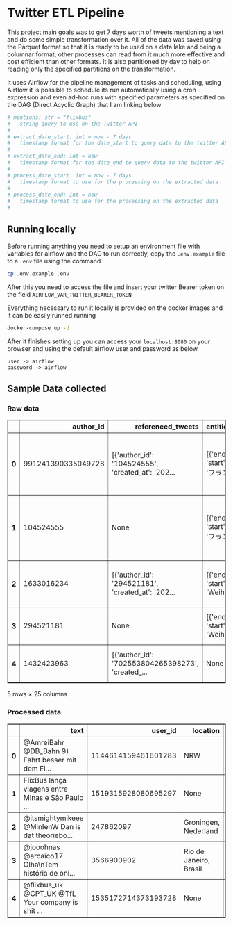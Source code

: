 # Twitter ETL Pipeline

This project main goals was to get 7 days worth of tweets mentioning a text and do some simple transformation over it. All of the data was saved using the Parquet format so that it is ready to be used on a data lake and being a columnar format, other processes can read from it much more effective and cost efficient than other formats. It is also partitioned by day to help on reading only the specified partitions on the transformation. 

It uses Airflow for the pipeline management of tasks and scheduling, using Airflow it is possible to schedule its run automatically using a cron expression and even ad-hoc runs with specified parameters as specified on the DAG (Direct Acyclic Graph) that I am linking below
```python
# mentions: str = "flixbus"
#   string query to use on the Twitter API
#
# extract_date_start: int = now - 7 days
#   timestamp format for the date_start to query data to the twitter API
#
# extract_date_end: int = now
#   timestamp format for the date_end to query data to the twitter API
#
# process_date_start: int = now - 7 days
#   timestamp format to use for the processing on the extracted data
#
# process_date_end: int = now
#   timestamp format to use for the processing on the extracted data
#
```

## Running locally

Before running anything you need to setup an environment file with variables for airflow and the DAG to run correctly, copy the `.env.example` file to a `.env` file using the command
```bash
cp .env.example .env
```
After this you need to access the file and insert your twitter Bearer token on the field `AIRFLOW_VAR_TWITTER_BEARER_TOKEN`

Everything necessary to run it locally is provided on the docker images and it can be easily runned running
```bash
docker-compose up -d
```

After it finishes setting up you can access your `localhost:8080` on your browser and using the default airflow user and password as below
```
user -> airflow
password -> airflow
```

## Sample Data collected
### Raw data
<div>
<style scoped>
    .dataframe tbody tr th:only-of-type {
        vertical-align: middle;
    }

    .dataframe tbody tr th {
        vertical-align: top;
    }

    .dataframe thead th {
        text-align: right;
    }
</style>
<table border="1" class="dataframe">
  <thead>
    <tr style="text-align: right;">
      <th></th>
      <th>author_id</th>
      <th>referenced_tweets</th>
      <th>entities.hashtags</th>
      <th>entities.annotations</th>
      <th>entities.urls</th>
      <th>entities.mentions</th>
      <th>created_at</th>
      <th>edit_history_tweet_ids</th>
      <th>text</th>
      <th>id</th>
      <th>...</th>
      <th>author.name</th>
      <th>author.public_metrics.followers_count</th>
      <th>author.public_metrics.following_count</th>
      <th>author.public_metrics.tweet_count</th>
      <th>author.public_metrics.listed_count</th>
      <th>author.username</th>
      <th>__twarc.url</th>
      <th>__twarc.version</th>
      <th>__twarc.retrieved_at</th>
      <th>author.location</th>
    </tr>
  </thead>
  <tbody>
    <tr>
      <th>0</th>
      <td>991241390335049728</td>
      <td>[{'author_id': '104524555', 'created_at': '202...</td>
      <td>[{'end': 132, 'start': 127, 'tag': 'フランス'}, {'...</td>
      <td>[{'end': 23, 'normalized_text': 'YouTube', 'pr...</td>
      <td>[{'description': '2022年9～10月のフランス旅の8回目（最終回）です。...</td>
      <td>[{'end': 15, 'id': '104524555', 'location': '日...</td>
      <td>2022-12-14 11:12:11+00:00</td>
      <td>[1602984792894500865]</td>
      <td>RT @musyokutabi: YouTubeに動画をアップロードしました\n⇒【フランス...</td>
      <td>1602984792894500865</td>
      <td>...</td>
      <td>🍁もみじ🍁</td>
      <td>27</td>
      <td>94</td>
      <td>6678</td>
      <td>0</td>
      <td>TrsRxPQjc8p6Q62</td>
      <td>https://api.twitter.com/2/tweets/search/recent...</td>
      <td>2.12.0</td>
      <td>2022-12-20T21:16:02+00:00</td>
      <td>None</td>
    </tr>
    <tr>
      <th>1</th>
      <td>104524555</td>
      <td>None</td>
      <td>[{'end': 115, 'start': 110, 'tag': 'フランス'}, {'...</td>
      <td>[{'end': 6, 'normalized_text': 'YouTube', 'pro...</td>
      <td>[{'description': '2022年9～10月のフランス旅の8回目（最終回）です。...</td>
      <td>[{'end': 106, 'id': '10228272', 'location': No...</td>
      <td>2022-12-14 11:07:29+00:00</td>
      <td>[1602983611678195715]</td>
      <td>YouTubeに動画をアップロードしました\n⇒【フランス旅2022】夜のパリ北駅はやっぱり...</td>
      <td>1602983611678195715</td>
      <td>...</td>
      <td>無職旅</td>
      <td>10895</td>
      <td>143</td>
      <td>21925</td>
      <td>64</td>
      <td>musyokutabi</td>
      <td>https://api.twitter.com/2/tweets/search/recent...</td>
      <td>2.12.0</td>
      <td>2022-12-20T21:16:02+00:00</td>
      <td>日本</td>
    </tr>
    <tr>
      <th>2</th>
      <td>1633016234</td>
      <td>[{'author_id': '294521181', 'created_at': '202...</td>
      <td>[{'end': 40, 'start': 25, 'tag': 'Weihnachtsze...</td>
      <td>None</td>
      <td>None</td>
      <td>[{'end': 14, 'id': '294521181', 'location': 'M...</td>
      <td>2022-12-14 11:05:54+00:00</td>
      <td>[1602983210832601090]</td>
      <td>RT @FlixBus_DE: Über die #Weihnachtszeit sind ...</td>
      <td>1602983210832601090</td>
      <td>...</td>
      <td>Bus Blickpunkt</td>
      <td>405</td>
      <td>274</td>
      <td>3377</td>
      <td>15</td>
      <td>bus_blickpunkt</td>
      <td>https://api.twitter.com/2/tweets/search/recent...</td>
      <td>2.12.0</td>
      <td>2022-12-20T21:16:02+00:00</td>
      <td>64625 Bensheim</td>
    </tr>
    <tr>
      <th>3</th>
      <td>294521181</td>
      <td>None</td>
      <td>[{'end': 24, 'start': 9, 'tag': 'Weihnachtszei...</td>
      <td>None</td>
      <td>[{'description': None, 'display_url': 'pic.twi...</td>
      <td>None</td>
      <td>2022-12-14 11:01:54+00:00</td>
      <td>[1602982206598795264]</td>
      <td>Über die #Weihnachtszeit sind mehr grüne Busse...</td>
      <td>1602982206598795264</td>
      <td>...</td>
      <td>Flix News</td>
      <td>8594</td>
      <td>577</td>
      <td>17331</td>
      <td>89</td>
      <td>FlixBus_DE</td>
      <td>https://api.twitter.com/2/tweets/search/recent...</td>
      <td>2.12.0</td>
      <td>2022-12-20T21:16:02+00:00</td>
      <td>Munich, Germany</td>
    </tr>
    <tr>
      <th>4</th>
      <td>1432423963</td>
      <td>[{'author_id': '702553804265398273', 'created_...</td>
      <td>None</td>
      <td>None</td>
      <td>None</td>
      <td>[{'end': 15, 'id': '702553804265398273', 'loca...</td>
      <td>2022-12-14 11:00:22+00:00</td>
      <td>[1602981818621644800]</td>
      <td>@_brix_designer @FlixBus_DE Machst du ne arben...</td>
      <td>1602981818621644800</td>
      <td>...</td>
      <td>Tempi93</td>
      <td>118</td>
      <td>206</td>
      <td>12034</td>
      <td>4</td>
      <td>Tempi93</td>
      <td>https://api.twitter.com/2/tweets/search/recent...</td>
      <td>2.12.0</td>
      <td>2022-12-20T21:16:02+00:00</td>
      <td>Region Hannover</td>
    </tr>
  </tbody>
</table>
<p>5 rows × 25 columns</p>
</div>

### Processed data

<div>
<style scoped>
    .dataframe tbody tr th:only-of-type {
        vertical-align: middle;
    }

    .dataframe tbody tr th {
        vertical-align: top;
    }

    .dataframe thead th {
        text-align: right;
    }
</style>
<table border="1" class="dataframe">
  <thead>
    <tr style="text-align: right;">
      <th></th>
      <th>text</th>
      <th>user_id</th>
      <th>location</th>
      <th>number_of_followers</th>
      <th>created_at</th>
      <th>hashtags</th>
      <th>retweet_count</th>
      <th>is_retweet</th>
    </tr>
  </thead>
  <tbody>
    <tr>
      <th>0</th>
      <td>@AmreiBahr @DB_Bahn 9) Fahrt besser mit dem Fl...</td>
      <td>1144614159461601283</td>
      <td>NRW</td>
      <td>146</td>
      <td>2022-12-13 23:29:59+00:00</td>
      <td>None</td>
      <td>0</td>
      <td>False</td>
    </tr>
    <tr>
      <th>1</th>
      <td>FlixBus lança viagens entre Minas e São Paulo ...</td>
      <td>1519315928080695297</td>
      <td>None</td>
      <td>0</td>
      <td>2022-12-13 23:29:29+00:00</td>
      <td>None</td>
      <td>0</td>
      <td>False</td>
    </tr>
    <tr>
      <th>2</th>
      <td>@itsmightymikeee @MinIenW Dan is dat theoriebo...</td>
      <td>247862097</td>
      <td>Groningen, Nederland</td>
      <td>1377</td>
      <td>2022-12-13 23:18:48+00:00</td>
      <td>None</td>
      <td>0</td>
      <td>False</td>
    </tr>
    <tr>
      <th>3</th>
      <td>@jooohnas @arcaico17 Olha\nTem história de oni...</td>
      <td>3566900902</td>
      <td>Rio de Janeiro, Brasil</td>
      <td>42</td>
      <td>2022-12-13 23:06:45+00:00</td>
      <td>None</td>
      <td>0</td>
      <td>False</td>
    </tr>
    <tr>
      <th>4</th>
      <td>@flixbus_uk @CPT_UK @TfL Your company is shit ...</td>
      <td>1535172714373193728</td>
      <td>None</td>
      <td>0</td>
      <td>2022-12-13 22:59:59+00:00</td>
      <td>None</td>
      <td>0</td>
      <td>False</td>
    </tr>
  </tbody>
</table>
</div>
